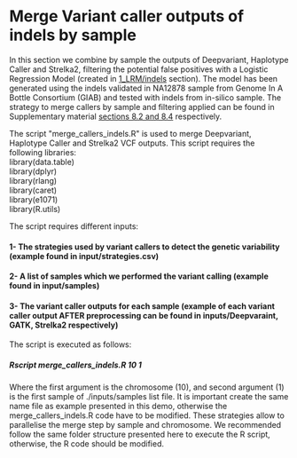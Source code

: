 # Merge Variant caller outputs of indels by sample  

In this section we combine by sample the outputs of Deepvariant, Haplotype Caller and Strelka2, filtering the potential false positives with a Logistic Regression Model (created in [1_LRM/indels](https://github.com/gcatbiobank/GCAT_panel/tree/main/1_LRM/Indels) section). The model has been generated using the indels validated in NA12878 sample from Genome In A Bottle Consortium (GIAB) and tested with indels from in-silico sample. The strategy to merge callers by sample and filtering applied can be found in Supplementary material [sections 8.2 and 8.4](https://www.biorxiv.org/content/10.1101/2021.07.20.453041v1) respectively.  

The script "merge_callers_indels.R" is used to merge Deepvariant, Haplotype Caller and Strelka2 VCF outputs. This script requires the following libraries:  
library(data.table)  
library(dplyr)  
library(rlang)  
library(caret)  
library(e1071)  
library(R.utils)  

The script requires different inputs:  
#### 1- The strategies used by variant callers to detect the genetic variability (example found in input/strategies.csv)  
#### 2- A list of samples which we performed the variant calling (example found in input/samples)  
#### 3- The variant caller outputs for each sample (example of each variant caller output AFTER preprocessing can be found in inputs/Deepvaraint, GATK, Strelka2 respectively)  

The script is executed as follows:  
##### Rscript merge_callers_indels.R 10 1  

Where the first argument is the chromosome (10), and second argument (1) is the first sample of ./inputs/samples list file. It is important create the same name file as example presented in this demo, otherwise the merge_callers_indels.R code have to be modified. These strategies allow to parallelise the merge step by sample and chromosome. We recommended follow the same folder structure presented here to execute the R script, otherwise, the R code should be modified.  
